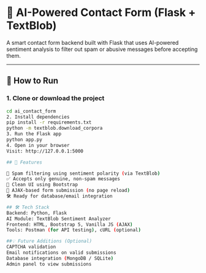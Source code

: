 # 🧠 AI-Powered Contact Form (Flask + TextBlob)

A smart contact form backend built with Flask that uses AI-powered sentiment analysis to filter out spam or abusive messages before accepting them.

---

## 🚀 How to Run

### 1. Clone or download the project

```bash
cd ai_contact_form
2. Install dependencies
pip install -r requirements.txt
python -m textblob.download_corpora
3. Run the Flask app
python app.py
4. Open in your browser
Visit: http://127.0.0.1:5000

## 🧩 Features

🧠 Spam filtering using sentiment polarity (via TextBlob)
✅ Accepts only genuine, non-spam messages
📄 Clean UI using Bootstrap
🔄 AJAX-based form submission (no page reload)
🛠️ Ready for database/email integration

## 🛠️ Tech Stack
Backend: Python, Flask
AI Module: TextBlob Sentiment Analyzer
Frontend: HTML, Bootstrap 5, Vanilla JS (AJAX)
Tools: Postman (for API testing), cURL (optional)

##💡 Future Additions (Optional)
CAPTCHA validation
Email notifications on valid submissions
Database integration (MongoDB / SQLite)
Admin panel to view submissions